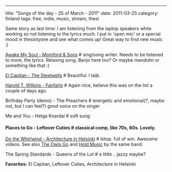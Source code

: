 ---
title: "Songs of the day - 25 of March - 2011"
date: 2011-03-25
category: finland
tags: free, indie, music, stream, thesi

Same story as last time: I am listening from the laptop speakers while working so not listening to the lyrics much. I put in 'open mic' or a special mood in thesixtyone and see what comes up! Great way to find new music :)

[Awake My Soul - Momford & Sons](http://www.thesixtyone.com/s/2pwGECdS8PS/ "on thesixtyone") # sing/song writer. Needs to be listened to more, the lyrics. Relaxing song. Banjo here too? Or maybe mandolin or something like that :)

[El Capitan - The Steelwells](http://www.thesixtyone.com/s/ZVXIJ1F3VW7/ "on thesixtyone") \# Beautiful. I laijk.

[Harold T. Wilkins - Fanfarlo](http://www.thesixtyone.com/s/u9puzC7ONcA/ "on thesixtyone") # Again nice, believe this was on the list a couple of days ago.

Birthday Party (demo) - The Preachers # energetic and emotional(?, maybe not, but I can feel?) good voice on the singer

Me and You - Helga Knardal # soft sung

#### Places to Go - Leftover Cuties # classical comp, like 70s, 60s. Lovely.

[Do the Whirlwind - Architecture in Helsinki](http://www.youtube.com/watch?v=MXIzyquw-kc "on youtube") # bitop. full of win. Awesome videos. See also [The Owls Go](http://www.youtube.com/watch?v=MQL9JaVl7ns "the owls go on youtube") and [Hold Music](http://www.youtube.com/watch?v=khxFF8rcG-A "hold music on youtube") by the same band.

The Spring Standards - Queens of the Lot # a little .. jazzy maybe?

**Favorites:** El Capitan, Leftover Cuties, Architecture in Helsinki
